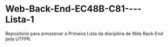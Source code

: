 # Web-Back-End-EC48B-C81----Lista-1
Repositório para armazenar a Primeira Lista da disciplina de Web Back-End pela UTFPR.
